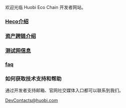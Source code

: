 欢迎光临 Huobi Eco Chain 开发者网站。

### [Heco介绍](/summary.md)

### [资产跨链介绍](/bridge.md)

### [测试网信息](/testnet.md)

### [faq](/faq.md)

### 如何获取技术支持和帮助

通过开发者支持邮箱、官网社交媒体入口都可以联系到我们。

DevContacts@huobi.com

